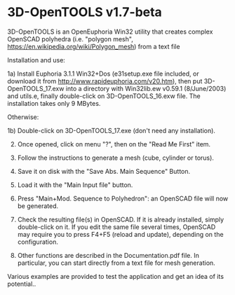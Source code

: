 # 3D-OpenTOOLS v1.7-beta
3D-OpenTOOLS is an OpenEuphoria Win32 utility that creates complex OpenSCAD polyhedra (i.e. "polygon mesh", https://en.wikipedia.org/wiki/Polygon_mesh) from a text file

Installation and use:

1a) Install Euphoria 3.1.1 Win32+Dos (e31setup.exe file included, or download it from http://www.rapideuphoria.com/v20.htm), then put 3D-OpenTOOLS_17.exw into a directory with Win32lib.ew v0.59.1 (8/June/2003) and utils.e, finally double-click on 3D-OpenTOOLS_16.exw file. The installation takes only 9 MBytes.

Otherwise:

1b) Double-click on 3D-OpenTOOLS_17.exe (don't need any installation).

2) Once opened, click on menu "?", then on the "Read Me First" item.

3) Follow the instructions to generate a mesh (cube, cylinder or torus).

4) Save it on disk with the "Save Abs. Main Sequence" Button.

5) Load it with the "Main Input file" button.

6) Press "Main+Mod. Sequence to Polyhedron": an OpenSCAD file will now be generated.

5) Check the resulting file(s) in OpenSCAD. If it is already installed, simply double-click on it. If you edit the same file several times, OpenSCAD may require you to press F4+F5 (reload and update), depending on the configuration.

6) Other functions are described in the Documentation.pdf file. In particular, you can start directly from a text file for mesh generation.

Various examples are provided to test the application and get an idea of its potential..

